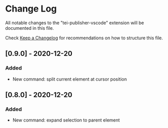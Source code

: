# Change Log

All notable changes to the "tei-publisher-vscode" extension will be documented in this file.

Check [Keep a Changelog](http://keepachangelog.com/) for recommendations on how to structure this file.

## [0.9.0] - 2020-12-20

### Added

* New command: split current element at cursor position

## [0.8.0] - 2020-12-20

### Added

* New command: expand selection to parent element